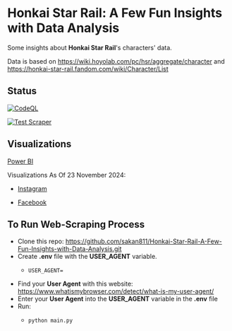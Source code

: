 # Honkai Star Rail: A Few Fun Insights with Data Analysis

Some insights about **Honkai Star Rail**'s characters' data.

Data is based on https://wiki.hoyolab.com/pc/hsr/aggregate/character 
and https://honkai-star-rail.fandom.com/wiki/Character/List


## Status
[![CodeQL](https://github.com/sakan811/Honkai-Star-Rail-A-Few-Fun-Insights-with-Data-Analysis/actions/workflows/codeql.yml/badge.svg)](https://github.com/sakan811/Honkai-Star-Rail-A-Few-Fun-Insights-with-Data-Analysis/actions/workflows/codeql.yml)

[![Test Scraper](https://github.com/sakan811/Honkai-Star-Rail-A-Few-Fun-Insights-with-Data-Analysis/actions/workflows/test-scraper.yml/badge.svg)](https://github.com/sakan811/Honkai-Star-Rail-A-Few-Fun-Insights-with-Data-Analysis/actions/workflows/test-scraper.yml)

## Visualizations
[Power BI](https://app.powerbi.com/view?r=eyJrIjoiNThhMWE5ODEtN2NkMy00NjEyLTgyMTItYWNmZTUwNTQ0YTZmIiwidCI6ImZlMzViMTA3LTdjMmYtNGNjMy1hZDYzLTA2NTY0MzcyMDg3OCIsImMiOjEwfQ%3D%3D)    

Visualizations As Of 23 November 2024:

* [Instagram](https://www.instagram.com/p/DCs_tQQvywn/?utm_source=ig_web_copy_link&igsh=MzRlODBiNWFlZA==)  

* [Facebook](https://www.facebook.com/share/p/15YxPhN3m3/)

## To Run Web-Scraping Process
- Clone this repo: https://github.com/sakan811/Honkai-Star-Rail-A-Few-Fun-Insights-with-Data-Analysis.git
- Create **.env** file with the **USER_AGENT** variable.
  * ```
    USER_AGENT=
    ```
- Find your **User Agent** with this website: https://www.whatismybrowser.com/detect/what-is-my-user-agent/
- Enter your **User Agent** into the **USER_AGENT** variable in the **.env** file
- Run: 
  - ```bash
    python main.py
    ```